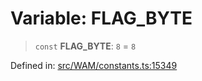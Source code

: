 # Variable: FLAG\_BYTE

> `const` **FLAG\_BYTE**: `8` = `8`

Defined in: [src/WAM/constants.ts:15349](https://github.com/Fokusdotid/Baileys/blob/58a03b5a49cf326e1050515994499cb0bb76662f/src/WAM/constants.ts#L15349)

